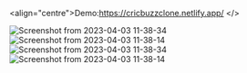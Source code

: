 <align="centre">Demo:https://cricbuzzclone.netlify.app/ </>


![Screenshot from 2023-04-03 11-38-34](https://user-images.githubusercontent.com/24763499/229425391-be285081-d703-4f2f-9b07-e9b23620c73e.png)
![Screenshot from 2023-04-03 11-38-14](https://user-images.githubusercontent.com/24763499/229425318-66c9f34f-d0af-4d3f-9a9e-8bd1c2125194.png)
![Screenshot from 2023-04-03 11-38-34](https://user-images.githubusercontent.com/24763499/229425262-88938a65-f2bd-4cae-84b2-f279c22b111a.png)
![Screenshot from 2023-04-03 11-38-14](https://user-images.githubusercontent.com/24763499/229425192-09166da9-e970-4445-ae04-37e2c2da619d.png)
